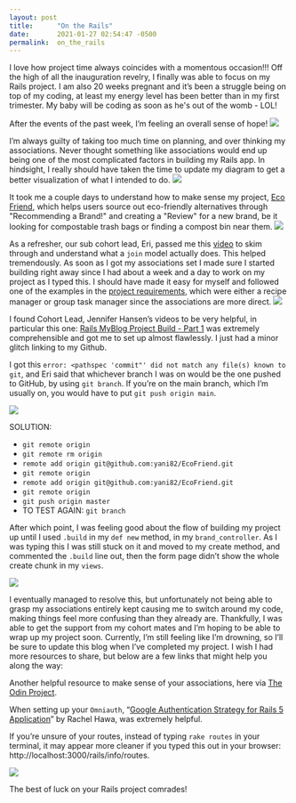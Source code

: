 ```yaml
---
layout: post
title:      "On the Rails"
date:       2021-01-27 02:54:47 -0500
permalink:  on_the_rails
---
```


I love how project time always coincides with a momentous occasion!!! Off the high of all the inauguration revelry, I finally was able to focus on my Rails project. I am also 20 weeks pregnant and it’s been a struggle being on top of my coding, at least my energy level has been better than in my first trimester. My baby will be coding as soon as he's out of the womb - LOL! 

After the events of the past week, I’m feeling an overall sense of hope! 
![](https://media.giphy.com/media/l3vReIZxthtDw1kVa/giphy.gif) 

I’m always guilty of taking too much time on planning, and over thinking my associations. Never thought something like associations would end up being one of the most complicated factors in building my Rails app. In hindsight, I really should have taken the time to update my diagram to get a better visualization of what I intended to do. 
![](https://media.giphy.com/media/XeLcgh8gT8o0F5SQ8i/giphy.gif)

It took me a couple days to understand how to make sense my project, [Eco Friend](http://https://github.com/yani82/EcoFriend), which helps users source out eco-friendly alternatives through "Recommending a Brand!" and creating a "Review" for a new brand, be it looking for compostable trash bags or finding a compost bin near them. 
![](https://media.giphy.com/media/l1KVcrdl7rJpFnY2s/giphy.gif)

As a refresher, our sub cohort lead, Eri, passed me this [video](https://www.youtube.com/watch?v=qfB1MRnzk4g
 ) to skim through and understand what a `join` model actually does. This helped tremendously. As soon as I got my associations set I made sure I started building right away since I had about a week and a day to work on my project as I typed this. I should have made it easy for myself and followed one of the examples in the [project requirements](http://https://learn.co/tracks/online-software-engineering-structured/rails/rails-project-mode/rails-portfolio-project), which were either a recipe manager or group task manager since the associations are more direct. 
![](https://media.giphy.com/media/xT8qBsOjMOcdeGJIU8/giphy.gif)

I found Cohort Lead, Jennifer Hansen’s videos to be very helpful, in particular this one: [Rails MyBlog Project Build - Part 1](https://www.youtube.com/watch?v=825w5S69J38&feature=youtu.be&t=138s) was extremely comprehensible and got me to set up almost flawlessly. I just had a minor glitch linking to my Github. 

I got this `error: <pathspec 'commit"' did not match any file(s) known to git`, and Eri said that whichever branch I was on would be the one pushed to GitHub, by using `git branch`. If you’re on the main branch, which I’m usually on, you would have to put `git push origin main`. 

![](https://media.giphy.com/media/cFkiFMDg3iFoI/giphy.gif)

SOLUTION:
* `git remote origin`
* `git remote rm origin`
* `remote add origin git@github.com:yani82/EcoFriend.git`
* `git remote origin`
* `remote add origin git@github.com:yani82/EcoFriend.git`
* `git remote origin`
* `git push origin master `
* TO TEST AGAIN: `git branch`

After which point, I was feeling good about the flow of building my project up until I used `.build` in my `def new` method, in my `brand_controller`. As I was typing  this I was still stuck on it and moved to my create method, and commented the `.build` line out, then the form page didn’t show the whole create chunk in my `views`. 

![](https://media.giphy.com/media/Plg469Oxmig6lowyVM/giphy.gif)

I eventually managed to resolve this, but unfortunately not being able to grasp my associations entirely kept causing me to switch around my code, making things feel more confusing than they already are. Thankfully, I was able to get the support from my cohort mates and I’m hoping to be able to wrap up my project soon. Currently, I’m still feeling like I’m drowning, so I’ll be sure to update this blog when I’ve completed my project. I wish I had more resources to share, but  below are a few links that might help you along the way: 

Another helpful resource to make sense of your associations, here via [The Odin Project](https://theodinproject.com/courses/ruby-on-rails/lessons/active-record-associations). 

When setting up your `Omniauth`, “[Google Authentication Strategy for Rails 5 Application](https://medium.com/swlh/google-authentication-strategy-for-rails-5-application-cd37947d2b1b)” by Rachel Hawa, was extremely helpful. 

If you’re unsure of your routes, instead of typing `rake routes` in your terminal, it may appear more cleaner if you typed this out in your browser: http://localhost:3000/rails/info/routes. 

![](https://media.giphy.com/media/CfoiRXkfHSEEg/giphy.gif)

The best of luck on your Rails project comrades! 
